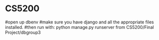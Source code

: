 # CS5200
#open up dbenv
#make sure you have django and all the appropriate files installed. 
#then run with: python manage.py runserver from CS5200/Final Project/dbgroup3

